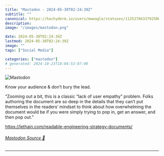 ```yaml
---
title: "Mastodon - 2024-05-30T02:24:39Z"
subtitle: ""
canonical: https://hachyderm.io/users/mweagle/statuses/112527663379250694
description:
image: "/images/mastodon.png"

date: 2024-05-30T02:24:39Z
lastmod: 2024-05-30T02:24:39Z
image: ""
tags: ["Social Media"]

categories: ["mastodon"]
# generated: 2024-10-23T18:04:53-07:00
---
```

![Mastodon](/images/mastodon.png)

<p>Know your audience &amp; don’t bury the lead. </p><p>“Zooming out a bit, this is a classic “lack of user empathy” problem. Folks authoring the document are so deep in the details that they can’t put themselves in the readers’ mindset to think about how overwhelming the document would be if you were simply trying to pop in, get an answer, and then pop out.”</p><p><a href="https://lethain.com/readable-engineering-strategy-documents/" target="_blank" rel="nofollow noopener noreferrer" translate="no"><span class="invisible">https://</span><span class="ellipsis">lethain.com/readable-engineeri</span><span class="invisible">ng-strategy-documents/</span></a></p>


###### [Mastodon Source 🐘](https://hachyderm.io/@mweagle/112527663379250694)

___
